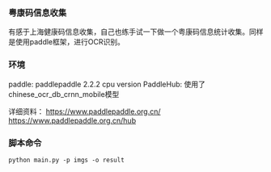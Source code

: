 ### 粤康码信息收集

有感于上海健康码信息收集，自己也练手试一下做一个粤康码信息统计收集。同样是使用paddle框架，进行OCR识别。

### 环境
paddle: paddlepaddle 2.2.2 cpu version
PaddleHub: 使用了chinese_ocr_db_crnn_mobile模型

详细资料：
https://www.paddlepaddle.org.cn/
https://www.paddlepaddle.org.cn/hub

### 脚本命令
```commandline
python main.py -p imgs -o result
```

